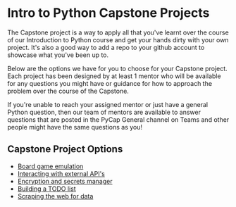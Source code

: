 # Intro to Python Capstone Projects

The Capstone project is a way to apply all that you've learnt over the course of our Introduction to Python course and get your hands dirty with your own project. It's also a good way to add a repo to your github account to showcase what you've been up to.

Below are the options we have for you to choose for your Capstone project. Each project has been designed by at least 1 mentor who will be available for any questions you might have or guidance for how to approach the problem over the course of the Capstone.

If you're unable to reach your assigned mentor or just have a general Python question, then our team of mentors are available to answer questions that are posted in the PyCap General channel on Teams and other people might have the same questions as you!

## Capstone Project Options

- [Board game emulation](./board_game.md)
- [Interacting with external API's](./external_apis.md)
- [Encryption and secrets manager](./secrets.md)
- [Building a TODO list](./todo_list.md)
- [Scraping the web for data](./web_scraping.md)
